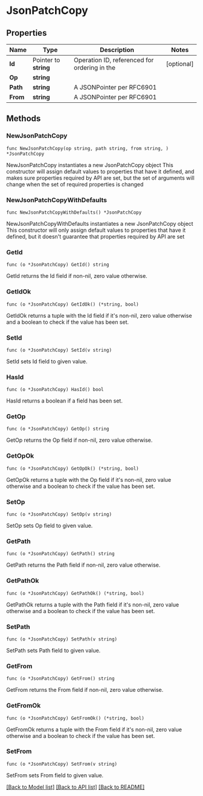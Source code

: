 # JsonPatchCopy

## Properties

Name | Type | Description | Notes
------------ | ------------- | ------------- | -------------
**Id** | Pointer to **string** | Operation ID, referenced for ordering in the | [optional] 
**Op** | **string** |  | 
**Path** | **string** | A JSONPointer per RFC6901 | 
**From** | **string** | A JSONPointer per RFC6901 | 

## Methods

### NewJsonPatchCopy

`func NewJsonPatchCopy(op string, path string, from string, ) *JsonPatchCopy`

NewJsonPatchCopy instantiates a new JsonPatchCopy object
This constructor will assign default values to properties that have it defined,
and makes sure properties required by API are set, but the set of arguments
will change when the set of required properties is changed

### NewJsonPatchCopyWithDefaults

`func NewJsonPatchCopyWithDefaults() *JsonPatchCopy`

NewJsonPatchCopyWithDefaults instantiates a new JsonPatchCopy object
This constructor will only assign default values to properties that have it defined,
but it doesn't guarantee that properties required by API are set

### GetId

`func (o *JsonPatchCopy) GetId() string`

GetId returns the Id field if non-nil, zero value otherwise.

### GetIdOk

`func (o *JsonPatchCopy) GetIdOk() (*string, bool)`

GetIdOk returns a tuple with the Id field if it's non-nil, zero value otherwise
and a boolean to check if the value has been set.

### SetId

`func (o *JsonPatchCopy) SetId(v string)`

SetId sets Id field to given value.

### HasId

`func (o *JsonPatchCopy) HasId() bool`

HasId returns a boolean if a field has been set.

### GetOp

`func (o *JsonPatchCopy) GetOp() string`

GetOp returns the Op field if non-nil, zero value otherwise.

### GetOpOk

`func (o *JsonPatchCopy) GetOpOk() (*string, bool)`

GetOpOk returns a tuple with the Op field if it's non-nil, zero value otherwise
and a boolean to check if the value has been set.

### SetOp

`func (o *JsonPatchCopy) SetOp(v string)`

SetOp sets Op field to given value.


### GetPath

`func (o *JsonPatchCopy) GetPath() string`

GetPath returns the Path field if non-nil, zero value otherwise.

### GetPathOk

`func (o *JsonPatchCopy) GetPathOk() (*string, bool)`

GetPathOk returns a tuple with the Path field if it's non-nil, zero value otherwise
and a boolean to check if the value has been set.

### SetPath

`func (o *JsonPatchCopy) SetPath(v string)`

SetPath sets Path field to given value.


### GetFrom

`func (o *JsonPatchCopy) GetFrom() string`

GetFrom returns the From field if non-nil, zero value otherwise.

### GetFromOk

`func (o *JsonPatchCopy) GetFromOk() (*string, bool)`

GetFromOk returns a tuple with the From field if it's non-nil, zero value otherwise
and a boolean to check if the value has been set.

### SetFrom

`func (o *JsonPatchCopy) SetFrom(v string)`

SetFrom sets From field to given value.



[[Back to Model list]](../README.md#documentation-for-models) [[Back to API list]](../README.md#documentation-for-api-endpoints) [[Back to README]](../README.md)


